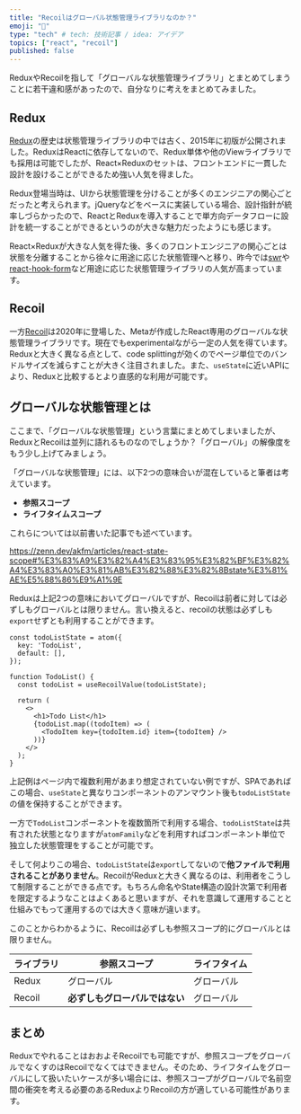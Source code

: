 ```yaml
---
title: "Recoilはグローバル状態管理ライブラリなのか？"
emoji: "🍣"
type: "tech" # tech: 技術記事 / idea: アイデア
topics: ["react", "recoil"]
published: false
---
```


ReduxやRecoilを指して「グローバルな状態管理ライブラリ」とまとめてしまうことに若干違和感があったので、自分なりに考えをまとめてみました。

## Redux

[Redux](https://redux.js.org/)の歴史は状態管理ライブラリの中では古く、2015年に初版が公開されました。ReduxはReactに依存してないので、Redux単体や他のViewライブラリでも採用は可能でしたが、React×Reduxのセットは、フロントエンドに一貫した設計を設けることができるため強い人気を得ました。

Redux登場当時は、UIから状態管理を分けることが多くのエンジニアの関心ごとだったと考えられます。jQueryなどをベースに実装している場合、設計指針が統率しづらかったので、ReactとReduxを導入することで単方向データフローに設計を統一することができるというのが大きな魅力だったようにも感じます。

React×Reduxが大きな人気を得た後、多くのフロントエンジニアの関心ごとは状態を分離することから徐々に用途に応じた状態管理へと移り、昨今では[swr](https://swr.vercel.app/ja)や[react-hook-form](https://react-hook-form.com/)など用途に応じた状態管理ライブラリの人気が高まっています。

## Recoil

一方[Recoil](https://recoiljs.org/)は2020年に登場した、Metaが作成したReact専用のグローバルな状態管理ライブラリです。現在でもexperimentalながら一定の人気を得ています。Reduxと大きく異なる点として、code splittingが効くのでページ単位でのバンドルサイズを減らすことが大きく注目されました。また、`useState`に近いAPIにより、Reduxと比較するとより直感的な利用が可能です。

## グローバルな状態管理とは

ここまで、「グローバルな状態管理」という言葉にまとめてしまいましたが、ReduxとRecoilは並列に語れるものなのでしょうか？「グローバル」の解像度をもう少し上げてみましょう。

「グローバルな状態管理」には、以下2つの意味合いが混在していると筆者は考えています。

- **参照スコープ**
- **ライフタイムスコープ**

これらについては以前書いた記事でも述べています。

https://zenn.dev/akfm/articles/react-state-scope#%E3%83%A9%E3%82%A4%E3%83%95%E3%82%BF%E3%82%A4%E3%83%A0%E3%81%AB%E3%82%88%E3%82%8Bstate%E3%81%AE%E5%88%86%E9%A1%9E

Reduxは上記2つの意味においてグローバルですが、Recoilは前者に対しては必ずしもグローバルとは限りません。言い換えると、recoilの状態は必ずしも`export`せずとも利用することができます。

```tsx
const todoListState = atom({
  key: 'TodoList',
  default: [],
});

function TodoList() {
  const todoList = useRecoilValue(todoListState);

  return (
    <>
      <h1>Todo List</h1>
      {todoList.map((todoItem) => (
        <TodoItem key={todoItem.id} item={todoItem} />
      ))}
    </>
  );
}
```

上記例はページ内で複数利用があまり想定されていない例ですが、SPAであればこの場合、`useState`と異なりコンポーネントのアンマウント後も`todoListState`の値を保持することができます。

一方で`TodoList`コンポーネントを複数箇所で利用する場合、`todoListState`は共有された状態となりますが`atomFamily`などを利用すればコンポーネント単位で独立した状態管理をすることが可能です。

そして何よりこの場合、`todoListState`は`export`してないので**他ファイルで利用されることがありません**。RecoilがReduxと大きく異なるのは、利用者をこうして制限することができる点です。もちろん命名やState構造の設計次第で利用者を限定するようなことはよくあると思いますが、それを意識して運用することと仕組みでもって運用するのでは大きく意味が違います。

このことからわかるように、Recoilは必ずしも参照スコープ的にグローバルとは限りません。

| ライブラリ | 参照スコープ | ライフタイム |
| ---- | ---- | ---- |
| Redux | グローバル | グローバル |
| Recoil | **必ずしもグローバルではない** | グローバル |

## まとめ

ReduxでやれることはおおよそRecoilでも可能ですが、参照スコープをグローバルでなくすのはRecoilでなくてはできません。そのため、ライフタイムをグローバルにして扱いたいケースが多い場合には、参照スコープがグローバルで名前空間の衝突を考える必要のあるReduxよりRecoilの方が適している可能性があります。
